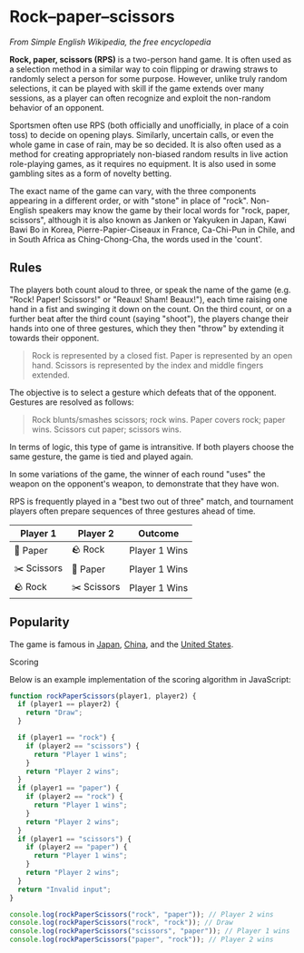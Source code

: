 # Rock–paper–scissors

_From Simple English Wikipedia, the free encyclopedia_

**Rock, paper, scissors (RPS)** is a two-person hand game. It is often used as a selection method in a similar way to coin flipping or drawing straws to randomly select a person for some purpose. However, unlike truly random selections, it can be played with skill if the game extends over many sessions, as a player can often recognize and exploit the non-random behavior of an opponent.

Sportsmen often use RPS (both officially and unofficially, in place of a coin toss) to decide on opening plays. Similarly, uncertain calls, or even the whole game in case of rain, may be so decided. It is also often used as a method for creating appropriately non-biased random results in live action role-playing games, as it requires no equipment. It is also used in some gambling sites as a form of novelty betting.

The exact name of the game can vary, with the three components appearing in a different order, or with "stone" in place of "rock". Non-English speakers may know the game by their local words for "rock, paper, scissors", although it is also known as Janken or Yakyuken in Japan, Kawi Bawi Bo in Korea, Pierre-Papier-Ciseaux in France, Ca-Chi-Pun in Chile, and in South Africa as Ching-Chong-Cha, the words used in the 'count'.

## Rules

The players both count aloud to three, or speak the name of the game (e.g. "Rock! Paper! Scissors!" or "Reaux! Sham! Beaux!"), each time raising one hand in a fist and swinging it down on the count. On the third count, or on a further beat after the third count (saying "shoot"), the players change their hands into one of three gestures, which they then "throw" by extending it towards their opponent.

> Rock is represented by a closed fist. Paper is represented by an open hand. Scissors is represented by the index and middle fingers extended.

The objective is to select a gesture which defeats that of the opponent. Gestures are resolved as follows:

> Rock blunts/smashes scissors; rock wins. Paper covers rock; paper wins. Scissors cut paper; scissors wins.

In terms of logic, this type of game is intransitive. If both players choose the same gesture, the game is tied and played again.

In some variations of the game, the winner of each round "uses" the weapon on the opponent's weapon, to demonstrate that they have won.

RPS is frequently played in a "best two out of three" match, and tournament players often prepare sequences of three gestures ahead of time.

| Player 1    | Player 2    | Outcome       |
| ----------- | ----------- | ------------- |
| 📃 Paper    | 🪨 Rock     | Player 1 Wins |
| ✂️ Scissors | 📃 Paper    | Player 1 Wins |
| 🪨 Rock     | ✂️ Scissors | Player 1 Wins |

## Popularity

The game is famous in [Japan](https://en.wikipedia.org/wiki/Japan), [China](https://en.wikipedia.org/wiki/China), and the [United States](https://en.wikipedia.org/wiki/United_States).

Scoring

Below is an example implementation of the scoring algorithm in JavaScript:

```javascript
function rockPaperScissors(player1, player2) {
  if (player1 == player2) {
    return "Draw";
  }

  if (player1 == "rock") {
    if (player2 == "scissors") {
      return "Player 1 wins";
    }
    return "Player 2 wins";
  }
  if (player1 == "paper") {
    if (player2 == "rock") {
      return "Player 1 wins";
    }
    return "Player 2 wins";
  }
  if (player1 == "scissors") {
    if (player2 == "paper") {
      return "Player 1 wins";
    }
    return "Player 2 wins";
  }
  return "Invalid input";
}

console.log(rockPaperScissors("rock", "paper")); // Player 2 wins
console.log(rockPaperScissors("rock", "rock")); // Draw
console.log(rockPaperScissors("scissors", "paper")); // Player 1 wins
console.log(rockPaperScissors("paper", "rock")); // Player 2 wins
```

